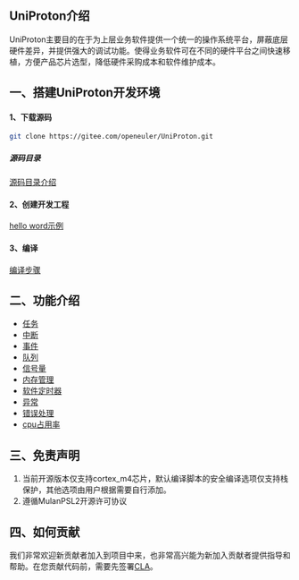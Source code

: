 ## UniProton介绍

UniProton主要目的在于为上层业务软件提供一个统一的操作系统平台，屏蔽底层硬件差异，并提供强大的调试功能。使得业务软件可在不同的硬件平台之间快速移植，方便产品芯片选型，降低硬件采购成本和软件维护成本。

一、搭建UniProton开发环境
----------
#### 1、下载源码
```bash
git clone https://gitee.com/openeuler/UniProton.git
```

##### 源码目录
[源码目录介绍](./doc/design/architecture_design.md)

#### 2、创建开发工程

[hello word示例](https://gitee.com/openeuler/UniProton/doc/getting_started.md)

#### 3、编译

[编译步骤](https://gitee.com/openeuler/UniProton/doc/UniProton_build.md)

二、功能介绍
----------

- [任务](./design/task.md)
- [中断](./design/hwi.md)
- [事件](./design/event.md)
- [队列](./design/queue.md)
- [信号量](./design/sem.md)
- [内存管理](./design/mem.md)
- [软件定时器](./design/timer.md)
- [异常](./design/exc.md)
- [错误处理](./design/err.md)
- [cpu占用率](./design/cpup.md)

三、免责声明
----------
1. 当前开源版本仅支持cortex_m4芯片，默认编译脚本的安全编译选项仅支持栈保护，其他选项由用户根据需要自行添加。
2. 遵循MulanPSL2开源许可协议

四、如何贡献
----------
我们非常欢迎新贡献者加入到项目中来，也非常高兴能为新加入贡献者提供指导和帮助。在您贡献代码前，需要先签署[CLA](https://openeuler.org/en/cla.html)。
